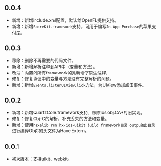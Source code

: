 ## 0.0.4
- 新增：新增include.xml配置，默认给OpenFL提供支持。
- 新增：新增`StoreKit.framework`支持，可用于编写`In-App Purchase`的苹果支付库。

## 0.0.3
- 移除：删除不再需要的代码文件。
- 新增：新增解析注释到API中（变量和方法）。
- 改进：内置的所有framework的类新增了原生注释。
- 修复：修复协议中的变量与方法没有完整解析的问题。
- 新增：新增`Events.listenUIViewClick`方法，为UIView添加点击事件。

## 0.0.2
- 新增：新增QuartzCore.framework支持，移除ios.obj.CA*的旧实现。
- 修复：修复Obj-C的解析，补充丢失的方法和变量。
- 新增：使用`haxelib run hx-ios-uikit build framework目录 outpu输出目录`进行编译ObjC的头文件为Haxe Extern。

## 0.0.1
- 初次版本：支持uikit、webkit。
